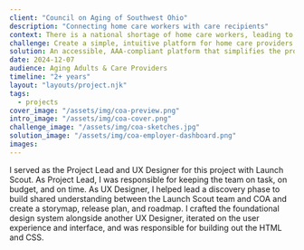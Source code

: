 ```yaml
---
client: "Council on Aging of Southwest Ohio"
description: "Connecting home care workers with care recipients"
context: There is a national shortage of home care workers, leading to a growing crisis for many older adults in need of home care. Existing systems and processes are cumbersome and complex, making it difficult for care providers and recipients to connect and work together. Council on Aging of Southwest Ohio is working to change that.
challenge: Create a simple, intuitive platform for home care providers and care recipients to connect and manage their working relationship.
solution: An accessible, AAA-compliant platform that simplifies the process of finding, hiring, and working with trusted in-home care providers.
date: 2024-12-07
audience: Aging Adults & Care Providers
timeline: "2+ years"
layout: "layouts/project.njk"
tags:
  - projects
cover_image: "/assets/img/coa-preview.png"
intro_image: "/assets/img/coa-cover.png"
challenge_image: "/assets/img/coa-sketches.jpg"
solution_image: "/assets/img/coa-employer-dashboard.png"
images:
---
```


<!-- My Contributions -->

<p>I served as the Project Lead and UX Designer for this project with Launch Scout. As Project Lead, I was responsible for keeping the team on task, on budget, and on time. As UX Designer, I helped lead a discovery phase to build shared understanding between the Launch Scout team and COA and create a storymap, release plan, and roadmap. I crafted the foundational design system alongside another UX Designer, iterated on the user experience and interface, and was responsible for building out the HTML and CSS. 
</p>